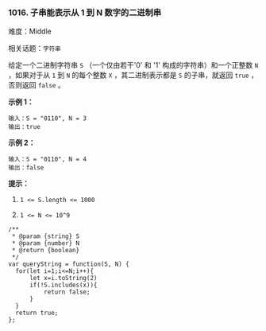 ### 1016. 子串能表示从 1 到 N 数字的二进制串

难度：Middle

相关话题：`字符串`

给定一个二进制字符串 `S` （一个仅由若干&#39;0&#39; 和 &#39;1&#39; 构成的字符串）和一个正整数 `N` ，如果对于从  `1`  到  `N`  的每个整数  `X` ，其二进制表示都是 `S`  的子串，就返回  `true` ，否则返回  `false` 。







**示例 1：** 



```
输入：S = "0110", N = 3
输出：true
```


**示例 2：** 



```
输入：S = "0110", N = 4
输出：false
```






**提示：** 




1.  `1 <= S.length <= 1000` 

2.  `1 <= N <= 10^9` 




```
/**
 * @param {string} S
 * @param {number} N
 * @return {boolean}
 */
var queryString = function(S, N) {
  for(let i=1;i<=N;i++){
      let x=i.toString(2)
      if(!S.includes(x)){
          return false;
      }
  }
  return true;
};
```

